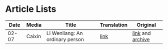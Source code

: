 # Article Lists

| Date | Media | Title | Translation | Original |
|------|-------|-------|-------------|----------|
| 02-07 | Caixin | Li Wenliang: An ordinary person | [link](/docs/2020-02-07/liwenliang_an_ordinary_person.md) | [link](https://mp.weixin.qq.com/s/I1J3wCbfbMP7AecP1_Ie2A) and [archive](http://archive.is/nDykY) |
